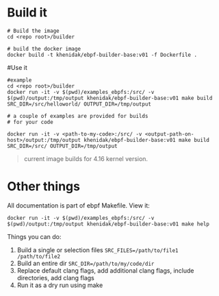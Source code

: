 # Build it

```
# Build the image
cd <repo root>/builder

# build the docker image
docker build -t khenidak/ebpf-builder-base:v01 -f Dockerfile .
```

#Use it

```
#example
cd <repo root>/builder
docker run -it -v $(pwd)/examples_ebpfs:/src/ -v $(pwd)/output:/tmp/output khenidak/ebpf-builder-base:v01 make build SRC_DIR=/src/helloworld/ OUTPUT_DIR=/tmp/output

# a couple of examples are provided for builds
# for your code 

docker run -it -v <path-to-my-code>:/src/ -v <output-path-on-host>/output:/tmp/output khenidak/ebpf-builder-base:v01 make build SRC_DIR=/src/ OUTPUT_DIR=/tmp/output
```

> current image builds for 4.16 kernel version.

# Other things
All documentation is part of ebpf Makefile. View it:
```
docker run -it -v $(pwd)/examples_ebpfs:/src/ -v $(pwd)/output:/tmp/output khenidak/ebpf-builder-base:v01 make help
```

Things you can do:
1. Build a single or selection files `SRC_FILES=/path/to/file1 /path/to/file2`
2. Build an entire dir `SRC_DIR=/path/to/my/code/dir`
3. Replace default clang flags, add additional clang flags, include directories, add clang flags
4. Run it as a dry run using make


